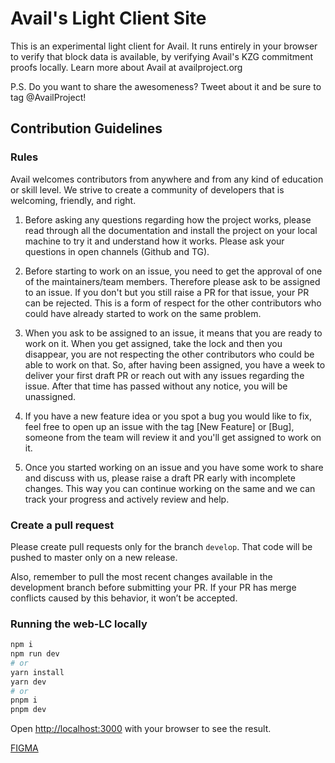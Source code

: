 
# Avail's Light Client Site

This is an experimental light client for Avail. It runs entirely in your browser to verify that block data is available, by verifying Avail's KZG commitment proofs locally. Learn more about Avail at availproject.org

P.S. Do you want to share the awesomeness? Tweet about it and be sure to tag @AvailProject!


## Contribution Guidelines

### Rules

Avail welcomes contributors from anywhere and from any kind of education or skill level. We strive to create a community of developers that is welcoming, friendly, and right.

1. Before asking any questions regarding how the project works, please read through all the documentation and install the project on your local machine to try it and understand how it works. Please ask your questions in open channels (Github and TG).

2. Before starting to work on an issue, you need to get the approval of one of the maintainers/team members. Therefore please ask to be assigned to an issue. If you don't but you still raise a PR for that issue, your PR can be rejected. This is a form of respect for the other contributors who could have already started to work on the same problem.

3. When you ask to be assigned to an issue, it means that you are ready to work on it. When you get assigned, take the lock and then you disappear, you are not respecting the other contributors who could be able to work on that. So, after having been assigned, you have a week to deliver your first draft PR or reach out with any issues regarding the issue. After that time has passed without any notice, you will be unassigned.

4. If you have a new feature idea or you spot a bug you would like to fix, feel free to open up an issue with the tag [New Feature] or [Bug], someone from the team will review it and you'll get assigned to work on it.

5. Once you started working on an issue and you have some work to share and discuss with us, please raise a draft PR early with incomplete changes. This way you can continue working on the same and we can track your progress and actively review and help.

### Create a pull request

Please create pull requests only for the branch `develop`. That code will be pushed to master only on a new release.

Also, remember to pull the most recent changes available in the development branch before submitting your PR. If your PR has merge conflicts caused by this behavior, it won’t be accepted.




### Running the web-LC locally

```bash
npm i
npm run dev
# or
yarn install
yarn dev
# or
pnpm i
pnpm dev
```

Open [http://localhost:3000](http://localhost:3000) with your browser to see the result.

[FIGMA](https://www.figma.com/file/xxpfvdbphpVXAJ75iTcaQk/Avail-Web-LC?type=design&node-id=41%3A5573&mode=design&t=jqdRwMVg0hd5TFe2-1)



